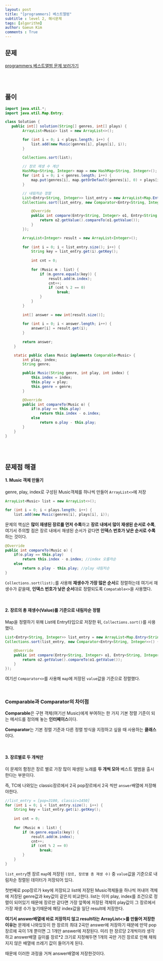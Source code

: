 ```yaml
---
layout: post
title: "[programmers] 베스트앨범"
subtitle : level 2, 해시문제
tags: [algorithm]
author: Gaeun Kim
comments : True
---
```


<h2>문제</h2>

[programmers 베스트앨범 문제 보러가기](https://programmers.co.kr/learn/courses/30/lessons/42579)

<br><br>

<h2>풀이</h2>

```java
import java.util.*;
import java.util.Map.Entry;

class Solution {
   public int[] solution(String[] genres, int[] plays) {
		ArrayList<Music> list = new ArrayList<>();

		for (int i = 0; i < plays.length; i++) {
			list.add(new Music(genres[i], plays[i], i));
		}

		Collections.sort(list);
		
		// 장르 재생 수 계산
		HashMap<String, Integer> map = new HashMap<String, Integer>();
		for (int i = 0; i < genres.length; i++) {
			map.put(genres[i], map.getOrDefault(genres[i], 0) + plays[i]);
		}

		// 내림차순 정렬
		List<Entry<String, Integer>> list_entry = new ArrayList<Map.Entry<String, Integer>>(map.entrySet());
		Collections.sort(list_entry, new Comparator<Entry<String, Integer>>() {

			@Override
			public int compare(Entry<String, Integer> o1, Entry<String, Integer> o2) {
				return o2.getValue().compareTo(o1.getValue());
			}
		});

		ArrayList<Integer> result = new ArrayList<Integer>();
		
		for (int i = 0; i < list_entry.size(); i++) {
			String key = list_entry.get(i).getKey();
			
			int cnt = 0;
			
			for (Music m : list) {
				if (m.genre.equals(key)) {
					result.add(m.index);
					cnt++;
					if (cnt % 2 == 0)
						break;
				}
			}
		}
		
		int[] answer = new int[result.size()];
		
		for (int i = 0; i < answer.length; i++) {
			answer[i] = result.get(i);
		}
		
		return answer;
	}

	static public class Music implements Comparable<Music> {
		int play, index;
		String genre;

		public Music(String genre, int play, int index) {
			this.index = index;
			this.play = play;
			this.genre = genre;
		}

		@Override
		public int compareTo(Music o) {
			if(o.play == this.play)
				return this.index - o.index;
			else	
				return o.play - this.play;
		}
	} 		
}
```

<br><br>

<h2>문제점 해결</h2>

#### 1. Music 객체 만들기

genre, play, index로 구성된 Music객체를 하나씩 만들어 `ArrayList<>`에 저장

```java
ArrayList<Music> list = new ArrayList<>();

for (int i = 0; i < plays.length; i++) {
	list.add(new Music(genres[i], plays[i], i));
```

문제의 핵심은 **많이 재생된 장르를 먼저 수록**하고 **장르 내에서 많이 재생된 순서로 수록**, 여기서 주의할 점은 장르 내에서 재생된 순서가 같다면 **인덱스 번호가 낮은 순서로 수록**하는 것이다.

```java
@Override
public int compareTo(Music o) {
    if(o.play == this.play)
        return this.index - o.index; //index 오름차순
	else	
		return o.play - this.play; //play 내림차순
}
```

`Collections.sort(list);`를 사용해 **재생수가 가장 많은 순서**로 정렬하는데 여기서 재생수가 같을때, **인덱스 번호가 낮은 순서**대로 정렬되도록 `Compatable<>`을 사용했다.

<br>

#### 2. 장르의 총 재생수(Value)를 기준으로 내림차순 정렬

Map을 정렬하기 위해 List에 Entry타입으로 저장한 뒤, `Collections.sort()`를 사용했다.

```java
List<Entry<String, Integer>> list_entry = new ArrayList<Map.Entry<String, Integer>>(map.entrySet());
Collections.sort(list_entry, new Comparator<Entry<String, Integer>>() {

    @Override
    public int compare(Entry<String, Integer> o1, Entry<String, Integer> o2) {
        return o2.getValue().compareTo(o1.getValue());
    }
});
```

여기선 `Comparator<>`를 사용해 `map`에 저장된 `value`값을 기준으로 정렬했다.

<br>

<h3>Comparable과 Comparator의 차이점</h3>

**Comparable**은 구현 객체(여기선 Music)에게 부여하는 한 가지 기본 정렬 기준이 되는 메서드를 정의해 놓는 **인터페이스**이다.

**Comparator**는 기본 정렬 기준과 다른 정렬 방식을 지정하고 싶을 때 사용하는 **클래스**이다.

<br>

#### 3. 장르별로 두 개씩만

이 문제의 함정은 장르 별로 가장 많이 재생된 노래를 **두 개씩 모아** 베스트 앨범을 출시한다는 부분이다.

즉, TC에 나와있는 classic장르에서 2곡 pop장르에서 2곡 씩만 `answer`배열에 저장해야한다.

```java
//list_entry = [pop=3100, classic=1450]
for (int i = 0; i < list_entry.size(); i++) {
    String key = list_entry.get(i).getKey();
			
	int cnt = 0;
			
	for (Music m : list) {
        if (m.genre.equals(key)) {
            result.add(m.index);
			cnt++;
			if (cnt % 2 == 0)
                break;
		}
	}
}
```

`list_entry`엔 장르 `map`에 저장된 `(장르, 장르별 총 재생 수)` 중 `value`값을 기준으로 내림차순 정렬된 데이터가 저장되어 있다.

첫번째로 pop장르가 key에 저장되고 list에 저장된 Music객체들을 하나씩 꺼내어 객체에 저장된 genre값과 key값이 같은지 비교한다. list는 이미 play, index를 조건으로 정렬이 되어있기 때문에 장르만 같다면 가장 앞쪽에 저장된 객체의 play값이 그 장르에서 가장 재생 수가 높기때문에 해당 index값을 일단 result에 저장한다.

**여기서 answer배열에 바로 저장하지 않고 result라는 ArrayList<>를 만들어 저장한 이유는** 문제에 나와있듯이 한 장르의 최대 2곡만 answer에 저장하기 때문에 만약 pop장르에 곡이 1개 뿐이면 그 1개만 answer에 저장된다. 미리 한 장르당 2개씩이라 생각하고 answer배열 길이를 장르*2 크기로 지정해두면 1개의 곡만 가진 장르로 인해 채워지지 않은 배열에 쓰레기 값이 들어가게 된다.

때문에 이러한 과정을 거쳐 answer배열에 저장한것이다.